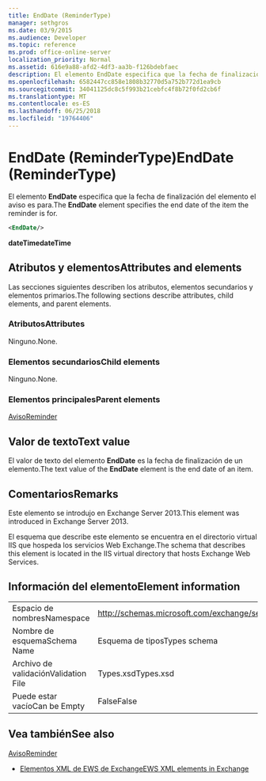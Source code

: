 ```yaml
---
title: EndDate (ReminderType)
manager: sethgros
ms.date: 03/9/2015
ms.audience: Developer
ms.topic: reference
ms.prod: office-online-server
localization_priority: Normal
ms.assetid: 616e9a88-afd2-4df3-aa3b-f126bdebfaec
description: El elemento EndDate especifica que la fecha de finalización del elemento el aviso es para.
ms.openlocfilehash: 6582447cc858e1808b32770d5a752b772d1ea9cb
ms.sourcegitcommit: 34041125dc8c5f993b21cebfc4f8b72f0fd2cb6f
ms.translationtype: MT
ms.contentlocale: es-ES
ms.lasthandoff: 06/25/2018
ms.locfileid: "19764406"
---
```

# <a name="enddate-remindertype"></a><span data-ttu-id="0d437-103">EndDate (ReminderType)</span><span class="sxs-lookup"><span data-stu-id="0d437-103">EndDate (ReminderType)</span></span>

<span data-ttu-id="0d437-104">El elemento **EndDate** especifica que la fecha de finalización del elemento el aviso es para.</span><span class="sxs-lookup"><span data-stu-id="0d437-104">The **EndDate** element specifies the end date of the item the reminder is for.</span></span> 
  
```XML
<EndDate/>
```

 <span data-ttu-id="0d437-105">**dateTime**</span><span class="sxs-lookup"><span data-stu-id="0d437-105">**dateTime**</span></span>
## <a name="attributes-and-elements"></a><span data-ttu-id="0d437-106">Atributos y elementos</span><span class="sxs-lookup"><span data-stu-id="0d437-106">Attributes and elements</span></span>

<span data-ttu-id="0d437-107">Las secciones siguientes describen los atributos, elementos secundarios y elementos primarios.</span><span class="sxs-lookup"><span data-stu-id="0d437-107">The following sections describe attributes, child elements, and parent elements.</span></span>
  
### <a name="attributes"></a><span data-ttu-id="0d437-108">Atributos</span><span class="sxs-lookup"><span data-stu-id="0d437-108">Attributes</span></span>

<span data-ttu-id="0d437-109">Ninguno.</span><span class="sxs-lookup"><span data-stu-id="0d437-109">None.</span></span>
  
### <a name="child-elements"></a><span data-ttu-id="0d437-110">Elementos secundarios</span><span class="sxs-lookup"><span data-stu-id="0d437-110">Child elements</span></span>

<span data-ttu-id="0d437-111">Ninguno.</span><span class="sxs-lookup"><span data-stu-id="0d437-111">None.</span></span>
  
### <a name="parent-elements"></a><span data-ttu-id="0d437-112">Elementos principales</span><span class="sxs-lookup"><span data-stu-id="0d437-112">Parent elements</span></span>

[<span data-ttu-id="0d437-113">Aviso</span><span class="sxs-lookup"><span data-stu-id="0d437-113">Reminder</span></span>](reminder.md)
  
## <a name="text-value"></a><span data-ttu-id="0d437-114">Valor de texto</span><span class="sxs-lookup"><span data-stu-id="0d437-114">Text value</span></span>

<span data-ttu-id="0d437-115">El valor de texto del elemento **EndDate** es la fecha de finalización de un elemento.</span><span class="sxs-lookup"><span data-stu-id="0d437-115">The text value of the **EndDate** element is the end date of an item.</span></span> 
  
## <a name="remarks"></a><span data-ttu-id="0d437-116">Comentarios</span><span class="sxs-lookup"><span data-stu-id="0d437-116">Remarks</span></span>

<span data-ttu-id="0d437-117">Este elemento se introdujo en Exchange Server 2013.</span><span class="sxs-lookup"><span data-stu-id="0d437-117">This element was introduced in Exchange Server 2013.</span></span>
  
<span data-ttu-id="0d437-118">El esquema que describe este elemento se encuentra en el directorio virtual IIS que hospeda los servicios Web Exchange.</span><span class="sxs-lookup"><span data-stu-id="0d437-118">The schema that describes this element is located in the IIS virtual directory that hosts Exchange Web Services.</span></span>
  
## <a name="element-information"></a><span data-ttu-id="0d437-119">Información del elemento</span><span class="sxs-lookup"><span data-stu-id="0d437-119">Element information</span></span>

|||
|:-----|:-----|
|<span data-ttu-id="0d437-120">Espacio de nombres</span><span class="sxs-lookup"><span data-stu-id="0d437-120">Namespace</span></span>  <br/> |http://schemas.microsoft.com/exchange/services/2006/types  <br/> |
|<span data-ttu-id="0d437-121">Nombre de esquema</span><span class="sxs-lookup"><span data-stu-id="0d437-121">Schema Name</span></span>  <br/> |<span data-ttu-id="0d437-122">Esquema de tipos</span><span class="sxs-lookup"><span data-stu-id="0d437-122">Types schema</span></span>  <br/> |
|<span data-ttu-id="0d437-123">Archivo de validación</span><span class="sxs-lookup"><span data-stu-id="0d437-123">Validation File</span></span>  <br/> |<span data-ttu-id="0d437-124">Types.xsd</span><span class="sxs-lookup"><span data-stu-id="0d437-124">Types.xsd</span></span>  <br/> |
|<span data-ttu-id="0d437-125">Puede estar vacío</span><span class="sxs-lookup"><span data-stu-id="0d437-125">Can be Empty</span></span>  <br/> |<span data-ttu-id="0d437-126">False</span><span class="sxs-lookup"><span data-stu-id="0d437-126">False</span></span>  <br/> |
   
## <a name="see-also"></a><span data-ttu-id="0d437-127">Vea también</span><span class="sxs-lookup"><span data-stu-id="0d437-127">See also</span></span>



[<span data-ttu-id="0d437-128">Aviso</span><span class="sxs-lookup"><span data-stu-id="0d437-128">Reminder</span></span>](reminder.md)


- [<span data-ttu-id="0d437-129">Elementos XML de EWS de Exchange</span><span class="sxs-lookup"><span data-stu-id="0d437-129">EWS XML elements in Exchange</span></span>](ews-xml-elements-in-exchange.md)

